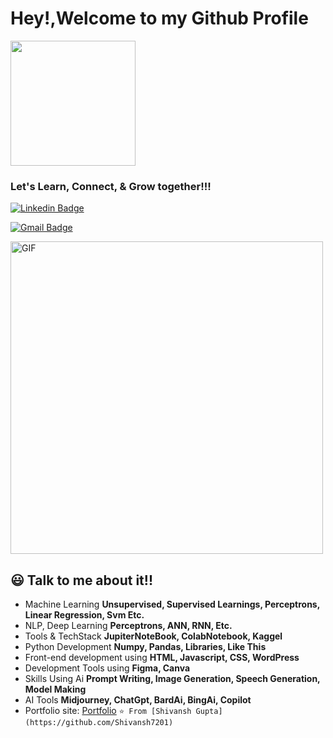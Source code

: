 <h1>Hey!,Welcome to my Github Profile</h1>
<img align='center' src='https://user-images.githubusercontent.com/5713670/87202985-820dcb80-c2b6-11ea-9f56-7ec461c497c3.gif' src='https://user-images.githubusercontent.com/69384657/179312151-fdabe3af-823f-41ab-a6d4-17a72af4e9e8.png' width='200"'>
<h3>Let's Learn, Connect, & Grow together!!!</h3>

[![Linkedin Badge](https://img.shields.io/badge/-Shivansh_Gupta-blue?style=flat-square&logo=Linkedin&logoColor=white&link=https://www.linkedin.com/in/shivansh-gupta-2a339b227/)](https://www.linkedin.com/in/shivansh-gupta-2a339b227/)

[![Gmail Badge](https://img.shields.io/badge/-shivanshmay2019@gmail.com-c14438?style=flat-square&logo=Gmail&logoColor=white&link=mailto:shivanshmay2019@gmail.com)](mailto:shivanshmay2019@gmail.com)


<img alt="GIF" src="https://github.com/roshan9419/roshan9419/blob/master/hadder.gif?raw=true" width="500"/> 

## 😃 Talk to me about it!!

- Machine Learning **Unsupervised, Supervised Learnings, Perceptrons, Linear Regression, Svm Etc.**
- NLP, Deep Learning **Perceptrons, ANN, RNN, Etc.**
- Tools & TechStack **JupiterNoteBook, ColabNotebook, Kaggel**
- Python Development **Numpy, Pandas, Libraries, Like This**
- Front-end development using **HTML, Javascript, CSS, WordPress**
- Development Tools using **Figma, Canva**
- Skills Using Ai **Prompt Writing, Image Generation, Speech Generation, Model Making**
- AI Tools  **Midjourney, ChatGpt, BardAi, BingAi, Copilot** 
- Portfolio site: [Portfolio](https://beacons.ai/shivansh7201)
```⭐️ From [Shivansh Gupta](https://github.com/Shivansh7201)```
